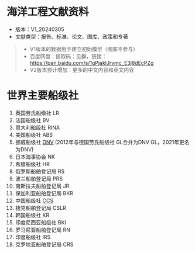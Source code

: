 # 海洋工程文献资料
- 版本：V1_20240305
- 文献类型：报告、标准、论文、图库、政策和专著
> - V1版本的数据用于建立初始模型（图库不参与）
> - 百度网盘：提取码：见群，链接：https://pan.baidu.com/s/1qPjaklJrvmc_E3j8dEcPZg
> - V2版本预计增加：更多的中文内容和英文内容

# 世界主要船级社
1. 英国劳氏船级社 LR
2. 法国船级社 BV
3. 意大利船级社 RINA
4. 美国船级社 ABS
5. 挪威船级社 [DNV](https://www.dnv.com/cn) (2012年与德国劳氏船级社 GL合并为DNV GL，2021年更名为DNV)
6. 日本海事协会 NK
7. 希腊船级社 HR
8. 俄罗斯船舶登记局 RS
9. 波兰船舶登记局 PRS
10. 南斯拉夫船舶登记局 JR
11. 保加利亚船舶登记局 BKR
12. 中国船级社 [CCS](https://www.ccs.org.cn/ccswz/)
13. 捷克船舶登记局 CSLR
14. 韩国船级社 KR
15. 印度尼西亚船级社 BKI
16. 罗马尼亚船舶登记局 RN
17. 印度船级社 IRS
18. 克罗地亚船舶登记局 CRS
